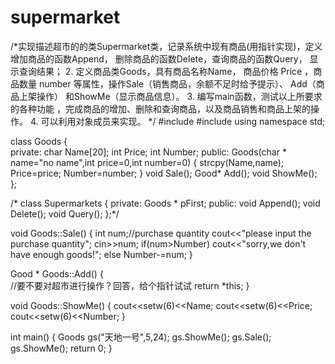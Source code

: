 # supermarket

/*实现描述超市的的类Supermarket类，记录系统中现有商品(用指针实现)，定义增加商品的函数Append，
删除商品的函数Delete，查询商品的函数Query，  显示查询结果；   2. 定义商品类Goods，具有商品名称Name，
商品价格 Price  ，商品数量 number 等属性，操作Sale（销售商品，余额不足时给予提示）、
Add（商品上架操作） 和ShowMe（显示商品信息）。  3. 编写main函数，测试以上所要求的各种功能
，完成商品的增加、删除和查询商品，以及商品销售和商品上架的操作。  4. 可以利用对象成员来实现。
*/
#include <iostream>
#include <iomanip>
using namespace std;

class Goods
{	
private:
	char Name[20];
	int Price;
	int Number;
public:
	Goods(char * name="no name",int price=0,int number=0)
	{
		strcpy(Name,name);
		Price=price;
		Number=number;
	}
	void Sale();
	Good* Add();
	void ShowMe();
};

/*
class Supermarkets
{
private:
	Goods * pFirst;
public:
	void Append();
	void Delete();
	void Query();
};*/

void Goods::Sale()
{
	int num;//purchase quantity
	cout<<"please input the purchase quantity";
	cin>>num;
	if(num>Number)
		cout<<"sorry,we don't have enough goods!";
	else
		Number-=num;
}

Good * Goods::Add()
{	
//要不要对超市进行操作？回答，给个指针试试
	return *this;
}

void Goods::ShowMe()
{
	cout<<setw(6)<<Name;
	cout<<setw(6)<<Price;
	cout<<setw(6)<<Number;
}

int main()
{
	Goods gs("天地一号",5,24);
	gs.ShowMe();
	gs.Sale();
	gs.ShowMe();
	return 0;
}
